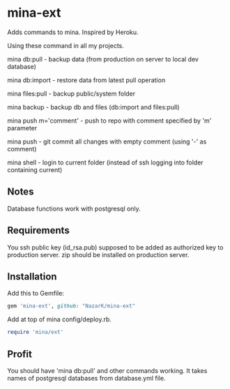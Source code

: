 # mina-ext

Adds commands to mina. Inspired by Heroku.

Using these command in all my projects.

mina db:pull - backup data (from production on server to local dev database)

mina db:import - restore data from latest pull operation

mina files:pull - backup public/system folder

mina backup - backup db and files (db:import and files:pull)

mina push m='comment' - push to repo with comment specified by 'm' parameter

mina push - git commit all changes with empty comment (using '-' as comment)

mina shell - login to current folder (instead of ssh logging into folder containing current)

## Notes
Database functions work with postgresql only.

## Requirements
You ssh public key (id_rsa.pub) supposed to be added as authorized key to production server.
zip should be installed on production server.

## Installation

Add this to Gemfile:

```ruby
gem 'mina-ext', github: "NazarK/mina-ext"
```

Add at top of mina config/deploy.rb.

```ruby
require 'mina/ext'
```

## Profit

You should have 'mina db:pull' and other commands working. It takes names of postgresql databases from database.yml file.



